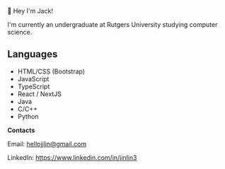 👋 Hey I'm Jack!  

I'm currently an undergraduate at Rutgers University studying computer science.

## Languages
* HTML/CSS (Bootstrap)
* JavaScript
* TypeScript
* React / NextJS
* Java
* C/C++
* Python

**Contacts**

Email: hellojjlin@gmail.com

LinkedIn: https://www.linkedin.com/in/jinlin3
